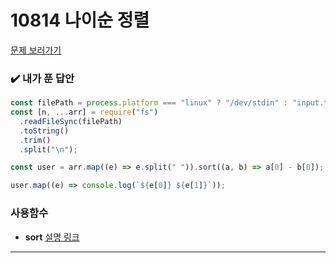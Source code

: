 # 10814 나이순 정렬

[문제 보러가기](https://www.acmicpc.net/problem/10814)

### :heavy_check_mark: 내가 푼 답안

```javascript
const filePath = process.platform === "linux" ? "/dev/stdin" : "input.txt";
const [n, ...arr] = require("fs")
  .readFileSync(filePath)
  .toString()
  .trim()
  .split("\n");

const user = arr.map((e) => e.split(" ")).sort((a, b) => a[0] - b[0]);

user.map((e) => console.log(`${e[0]} ${e[1]}`));
```

### 사용함수

- **sort** [설명 링크](https://github.com/strongpond/algorithm/blob/main/source/%EB%B0%B1%EC%A4%80/%EC%88%98_%EC%A0%95%EB%A0%AC%ED%95%98%EA%B8%B03.md)

<hr/>
